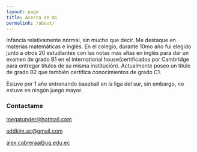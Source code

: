 ```yaml
---
layout: page
title: Acerca de mi
permalink: /about/
---
```


Infancia relativamente normal, sin mucho que decir. Me destaque en materias matemáticas e inglés. En el colegio, durante 10mo año fui elegido junto a otros 20 estudiantes con las notas más altas en inglés para dar un examen de grado B1 en el international house(certificados por Cambridge para entregar títulos de su misma institución). 
Actualmente poseo un título de grado B2 que también certifica conocimientos de grado C1. 

Estuve por 1 año entrenando baseball en la liga del sur, sin embargo, no estuve en ningún juego mayor.


### Contactame

[megatunder@hotmail.com](mailto:email@domain.com)

[addkim.ac@gmail.com](mailto:email@domain.com)

[alex.cabreraa@ug.edu.ec](mailto:email@domain.com)
